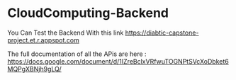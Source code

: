 # CloudComputing-Backend

You Can Test the Backend With this link
https://diabtic-capstone-project.et.r.appspot.com

The full documentation of all the APis are here : https://docs.google.com/document/d/1IZreBclxVRfwuTOGNPtSVcXoDbket6MQPgXBNjh9gLQ/
